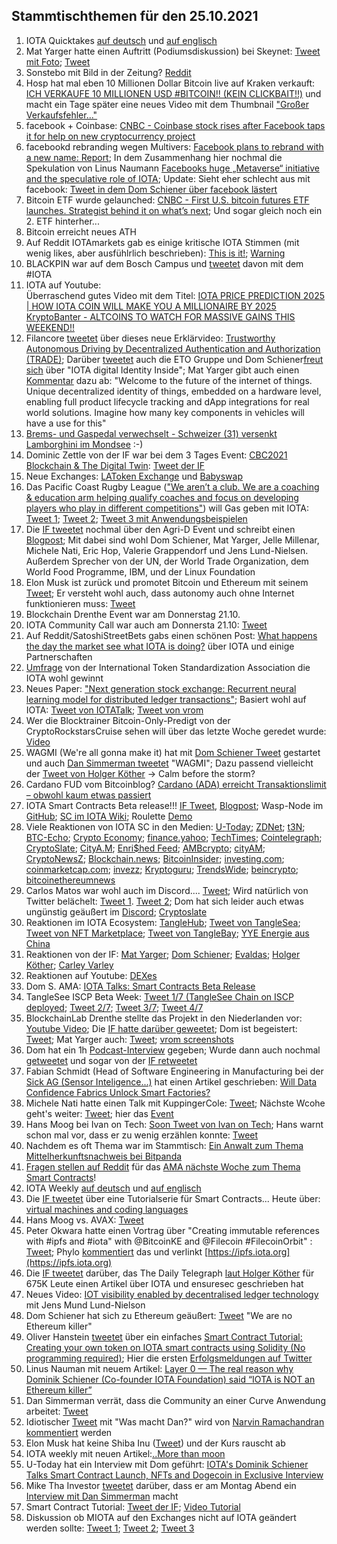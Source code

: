 ## Stammtischthemen für den 25.10.2021

1. IOTA Quicktakes [auf deutsch](https://www.youtube.com/watch?v=ijphaGR5ENo) und [auf englisch](https://www.youtube.com/watch?v=V55yvOPDhVg)
2. Mat Yarger hatte einen Auftritt (Podiumsdiskussion) bei Skeynet: [Tweet mit Foto](https://twitter.com/SkeyNetwork/status/1450161346583089156?s=20); [Tweet](https://twitter.com/Mat_Yarger/status/1450042985392054281?s=20)
3. Sonstebo mit Bild in der Zeitung? [Reddit](https://www.reddit.com/r/Iota/comments/qb8mi7/first_page_stuff_in_norway/?utm_source=ifttt)
4. Hosp hat mal eben 10 Millionen Dollar Bitcoin live auf Kraken verkauft: [ICH VERKAUFE 10 MILLIONEN USD #BITCOIN!! (KEIN CLICKBAIT!!)](https://www.youtube.com/watch?v=aVN_oIhYDVM) und macht ein Tage später eine neues Video mit dem Thumbnail ["Großer Verkaufsfehler..."](https://youtu.be/kmZVSycRxhM)
5. facebook + Coinbase: [CNBC - Coinbase stock rises after Facebook taps it for help on new cryptocurrency project](https://www.cnbc.com/2021/10/19/facebook-taps-coinbase-for-digital-wallet-novi.html)
6. facebookd rebranding wegen Multivers: [Facebook plans to rebrand with a new name: Report](https://www.businesstoday.in/technology/news/story/facebook-plans-to-rebrand-with-a-new-name-report-309862-2021-10-20?utm_source=rssfeed); In dem Zusammenhang hier nochmal die Spekulation von Linus Naumann [Facebooks huge „Metaverse“ initiative and the speculative role of IOTA](https://medium.com/@linus.naumann/facebooks-huge-metaverse-initiative-and-the-speculative-role-of-iota-ffd7fac060c8); Update: Sieht eher schlecht aus mit facebook: [Tweet in dem Dom Schiener über facebook lästert](https://twitter.com/DomSchiener/status/1450789491636150273?t=cJGpVpdwlPgNaqUkzXrAxA&s=19)
7. Bitcoin ETF wurde gelaunched: [CNBC - First U.S. bitcoin futures ETF launches. Strategist behind it on what’s next](https://www.cnbc.com/2021/10/19/first-us-bitcoin-futures-etf-launches-strategist-behind-it-on-whats-next.html); Und sogar gleich noch ein 2. ETF hinterher...
8. Bitcoin erreicht neues ATH 
9. Auf Reddit IOTAmarkets gab es einige kritische IOTA Stimmen (mit wenig likes, aber ausfühlrlich beschrieben): [This is it!](https://www.reddit.com/r/IOTAmarkets/comments/qa90d8/this_is_it/?utm_medium=android_app&utm_source=share); [Warning](https://www.reddit.com/r/IOTAmarkets/comments/qa30ys/warning/?utm_source=share&utm_medium=web2x&context=3)
10. BLACKPIN war auf dem Bosch Campus und [tweetet](https://twitter.com/BLACKPIN_GmbH/status/1450087290777350151?s=20) davon mit dem #IOTA
11. IOTA auf Youtube: <br> Überraschend gutes Video mit dem Titel: [IOTA PRICE PREDICTION 2025 | HOW IOTA COIN WILL MAKE YOU A MILLIONAIRE BY 2025](https://www.youtube.com/watch?v=VsPy3y-MUu8) <br> [KryptoBanter - ALTCOINS TO WATCH FOR MASSIVE GAINS THIS WEEKEND!!](https://youtu.be/uaRuhsAOZUk?t=1712)
12. Filancore [tweetet](https://twitter.com/FilancoreGmbH/status/1450812782392262658?s=20) über dieses neue Erklärvideo: [Trustworthy Autonomous Driving by Decentralized Authentication and Authorization (TRADE)](https://www.youtube.com/watch?v=BVd6s7dM5i8); Darüber [tweetet](https://twitter.com/EtoGruppe/status/1450827252099387397?s=20) auch die ETO Gruppe und Dom Schiener[freut sich](https://twitter.com/DomSchiener/status/1450883997211447299?s=20) über "IOTA digital Identity Inside"; Mat Yarger gibt auch einen [Kommentar](https://twitter.com/Mat_Yarger/status/1450929371770916872?s=20) dazu ab: "Welcome to the future of the internet of things. Unique decentralized identity of things, embedded on a hardware level, enabling full product lifecycle tracking and dApp integrations for real world solutions. Imagine how many key components in vehicles will have a use for this"
13. [Brems- und Gaspedal verwechselt - Schweizer (31) versenkt Lamborghini im Mondsee](https://www.blick.ch/ausland/brems-und-gaspedal-verwechselt-schweizer-31-versenkt-lamborghini-im-mondsee-id16922010.html) :-)
14. Dominic Zettle von der IF war bei dem 3 Tages Event: [CBC2021
Blockchain & The Digital Twin](https://www.constructionblockchain.org/conference): [Tweet der IF](https://twitter.com/CBC_UCL/status/1450826809029890054?t=cs1C1XgKGQE19Xejb3uvCg&s=19)
15. Neue Exchanges: [LAToken Exchange](https://twitter.com/latokens/status/1450941688113877003?s=20) und [Babyswap](https://twitter.com/babyswap_bsc/status/1450826134866759687?t=4ZjwamYzre4pACI-iTWPvw&s=19)
16. Das Pacific Coast Rugby League (["We aren’t a club.  We are a coaching & education arm helping qualify coaches and focus on developing players who play in different competitions"](https://twitter.com/PacificCoastRL/status/1451052262172676103?s=20)) will Gas geben mit IOTA: [Tweet 1](https://twitter.com/PacificCoastRL/status/1450916548818837506?t=Mm-hpNxSmOBQ1RdHIqZS-A&s=19); [Tweet 2](https://twitter.com/PacificCoastRL/status/1450946471411412995?s=20); [Tweet 3 mit Anwendungsbeispielen](https://twitter.com/PacificCoastRL/status/1451019180908560386?s=20)
17. Die [IF tweetet](https://twitter.com/iota/status/1450795882048331779?s=20) nochmal über den Agri-D Event und schreibt einen [Blogpost](https://blog.iota.org/the-iota-foundation-at-the-agri-d-convention-and-food-hack/); Mit dabei sind wohl Dom Schiener, Mat Yarger, Jelle Millenar, Michele Nati, Eric Hop, Valerie Grappendorf und Jens Lund-Nielsen. Außerdem Sprecher von der UN, der World Trade Organization, dem World Food Programme, IBM, und der Linux Foundation
18. Elon Musk ist zurück und promotet Bitcoin und Ethereum mit seinem [Tweet](https://twitter.com/elonmusk/status/1451015695106560000?s=20); Er versteht wohl auch, dass autonomy auch ohne Internet funktionieren muss: [Tweet](https://twitter.com/elonmusk/status/1449834876404908035?s=20)
19. Blockchain Drenthe Event war am Donnerstag 21.10.
20. IOTA Community Call war auch am Donnersta 21.10: [Tweet](https://twitter.com/gregmart/status/1450814709855232000?s=20)
21. Auf Reddit/SatoshiStreetBets gabs einen schönen Post: [What happens the day the market see what IOTA is doing?](https://www.reddit.com/r/SatoshiStreetBets/comments/qcbxxt/what_happens_the_day_the_market_see_what_iota_is/?utm_medium=android_app&utm_source=share) über IOTA und einige Partnerschaften
22. [Umfrage](https://twitter.com/itsa_global/status/1450747463388762116?s=20) von der International Token Standardization Association die IOTA wohl gewinnt
23. Neues Paper: ["Next generation stock exchange: Recurrent neural learning model for distributed ledger transactions"](https://www.sciencedirect.com/science/article/abs/pii/S1389128621001183); Basiert wohl auf IOTA: [Tweet von IOTATalk](https://twitter.com/Iota_Talk_/status/1450714467801649152?s=20); [Tweet von vrom](https://twitter.com/Vrom14286662/status/1450726670558801923?s=20)
24. Wer die Blocktrainer Bitcoin-Only-Predigt von der CryptoRockstarsCruise sehen will über das letzte Woche geredet wurde: [Video](https://twitter.com/RomanReher/status/1450795842407895048)
25. WAGMI (We're all gonna make it) hat mit [Dom Schiener Tweet](https://twitter.com/DomSchiener/status/1449318309611061251?s=20) gestartet und auch [Dan Simmerman tweetet](https://twitter.com/DomSchiener/status/1449318309611061251?s=20) "WAGMI"; Dazu passend vielleicht der [Tweet von Holger Köther](https://twitter.com/HolgerKoether/status/1450917865138360328?s=20) -> Calm before the storm?
26. Cardano FUD vom Bitcoinblog? [Cardano (ADA) erreicht Transaktionslimit – obwohl kaum etwas passiert](https://bitcoinblog.de/2021/10/20/cardano-ada-erreicht-transaktionslimit-obwohl-kaum-etwas-passiert/)
27. IOTA Smart Contracts Beta release!!! [IF Tweet](https://twitter.com/iota/status/1451171969760641025?s=20), [Blogpost](https://blog.iota.org/iota-smart-contracts-beta-release/); Wasp-Node im [GitHub](https://github.com/iotaledger/wasp/tree/develop/contracts/rust/fairroulette); [SC im IOTA Wiki](https://wiki.iota.org/wasp/guide/schema/schema); Roulette [Demo](https://demo.sc.iota.org/demo)
28. Viele Reaktionen von IOTA SC in den Medien: [U-Today](https://u.today/iotas-dominik-schiener-talks-smart-contract-launch-nfts-and-dogecoin-in-exclusive); [ZDNet](https://www.zdnet.com/article/iota-is-bringing-smart-contracts-with-zero-fees-ethereum-interoperability-and-compatibility-for-next-generation-distributed-applications/?utm_source=dlvr.it&utm_medium=twitter#ftag=RSSbaffb68); [t3N](https://t3n.de/news/iota-veroeffentlicht-betaversion-1419271/); [BTC-Echo](https://www.btc-echo.de/news/iota-lanciert-smart-contract-betaversion-ethereum-unter-zugzwang-128068/); [Crypto Economy](https://crypto-economy.com/iota-foundation-announces-the-beta-release-of-iota-smart-contracts/); [finance.yahoo](https://finance.yahoo.com/news/iota-launch-groundbreaking-smart-contracts-135417803.html?soc_src=social-sh&soc_trk=tw&tsrc=twtr); [TechTimes](https://www.techtimes.com/articles/266946/20211021/iota-to-bring-zero-fees-smart-contracts-beta-version-finally-released.htm); [Cointelegraph](https://cointelegraph.com/news/iota-launches-beta-smart-contracts-to-foster-interoperability); [CryptoSlate](https://cryptoslate.com/iota-smart-contracts-beta-launches-with-zero-fees-interoperability-and-evm-compatibility/); [CityA.M](https://www.cityam.com/iota-unveils-smart-contracts/?utm_source=dlvr.it&utm_medium=twitter); [Enri$hed Feed](https://t.co/59AVjcO4Bl?amp=1); [AMBcrypto](https://ambcrypto.com/iota-launches-beta-smart-contracts-argues-its-not-an-ethereum-killer/); [cityAM](https://www.cityam.com/iota-unveils-smart-contracts/?utm_source=dlvr.it&utm_medium=twitter); [CryptoNewsZ](https://www.cryptonewsz.com/iota-releases-smart-contracts-beta-on-2-0-devnet/); [Blockchain.news](https://blockchain.news/news/iota-floats-smart-contracts-beta-zero-execution-fee); [BitcoinInsider](https://www.bitcoininsider.org/article/131443/iota-smart-contracts-beta-launches-zero-fees-interoperability-and-evm-compatibility); [investing.com](https://www.investing.com/news/cryptocurrency-news/finally-a-feeless-network-iota-launches-beta-of-nextgen-smart-contracts-2651241); [coinmarketcap.com](https://coinmarketcap.com/headlines/news/iota-smart-contracts-beta-launches-with-zero-fees-interoperability-and-evm-compatibility/); [invezz](https://invezz.com/news/2021/10/22/iota-launches-beta-smart-contracts-with-zero-fees/); [Kryptoguru](https://krypto-guru.de/news/iota-veroeffentlicht-beta-version-von-smart-contracts/); [TrendsWide](https://t.co/vYQXav9pwA?amp=1); [beincrypto](https://es.beincrypto.com/iota-anuncia-lanzamiento-smart-contracts-compatibles-evm/); [bitcoinethereumnews](https://bitcoinethereumnews.com/technology/iota-floats-smart-contracts-beta-with-zero-execution-fee/) 
29. Carlos Matos war wohl auch im Discord.... [Tweet](https://twitter.com/GermanyIota/status/1451290613844951050?s=20); Wird natürlich von Twitter belächelt: [Tweet 1](https://twitter.com/rohmeo_de/status/1451428505464578057?s=20). [Tweet 2](https://twitter.com/ercwl/status/1451607074031427587?s=20); Dom hat sich leider auch etwas ungünstig geäußert im [Discord](https://discord.com/channels/397872799483428865/397872799483428867/900840477966876683); [Cryptoslate](https://cryptoslate.com/iota-smart-contracts-beta-launches-with-zero-fees-interoperability-and-evm-compatibility/)
30. Reaktionen im IOTA Ecosystem: [TangleHub](https://twitter.com/Tanglehub_eu/status/1451242013827948547?s=20); [Tweet von TangleSea](https://twitter.com/TangleSeaDeFi/status/1451173894279376901?s=20); [Tweet von NFT Marketplace](https://twitter.com/NFTIOTA/status/1451471471914766356?s=20); [Tweet von TangleBay](https://twitter.com/TANGLEBAY/status/1451493880675831833?s=20); [YYE Energie aus China](https://twitter.com/YYE_Energy/status/1451413712435220482?s=20)
31. Reaktionen von der IF: [Mat Yarger](https://twitter.com/Mat_Yarger/status/1451356120463806498?s=20); [Dom Schiener](https://twitter.com/DomSchiener/status/1451476935746506773?s=20); [Evaldas](https://twitter.com/lunfardo314/status/1451172715445030914?s=20); [Holger Köther](https://twitter.com/HolgerKoether/status/1451195816538902540?s=20); [Carley Varley](https://twitter.com/c_varley/status/1451214515828404230?s=20)
32. Reaktionen auf Youtube: [DEXes](https://www.youtube.com/watch?v=fLnWg9p8RX4)
33. Dom S. AMA: [IOTA Talks: Smart Contracts Beta Release](https://www.youtube.com/watch?v=ieX_y-Yae_k)
34. TangleSee ISCP Beta Week: [Tweet 1/7 (TangleSee Chain on ISCP deployed](https://twitter.com/TangleSeaDeFi/status/1451488511509471241?s=20); [Tweet 2/7](https://twitter.com/TangleSeaDeFi/status/1451173894279376901?s=20); [Tweet 3/7](https://twitter.com/TangleSeaDeFi/status/1452213281595158528?t=zj9gbAVrI7rNsh8C_bTYmQ&s=19); [Tweet 4/7](https://twitter.com/TangleSeaDeFi/status/1452575671809626117?s=20)
35. BlockchainLab Drenthe stellte das Projekt in den Niederlanden vor: [Youtube Video](https://www.youtube.com/watch?v=_84gabN9cn0); Die [IF hatte darüber geweetet](https://twitter.com/iota/status/1451141405716492288?s=20); Dom ist begeistert: [Tweet](https://twitter.com/DomSchiener/status/1451168856966320137?s=20); Mat Yarger auch: [Tweet](https://twitter.com/Mat_Yarger/status/1451364352859074566?s=20); [vrom screenshots](https://twitter.com/Vrom14286662/status/1451454584593997825?s=20)
36. Dom hat ein 1h [Podcast-Interview](https://pod.co/orchestrate-all-the-things-podcast-connecting-the-dots-with-george-anadiotis/iota-is-bringing-smart-contracts-with-zero-fees-ethereum-interoperability-and-compatibility-for-next-generation-distributed-applications-featuring-iota-foundation-co-founder-and-ceo-dominik-schiener) gegeben; Wurde dann auch nochmal [getweetet](https://twitter.com/linked_do/status/1451209913921851392?s=20) und sogar von der [IF retweetet](https://twitter.com/iota/status/1452572648047882247?s=20)
37. Fabian Schmidt (Head of Software Engineering in Manufacturing bei der [Sick AG (Sensor Inteligence...)](https://www.sick.com/de/en/) hat einen Artikel geschrieben: [Will Data Confidence Fabrics Unlock Smart Factories?](https://homo-digitalis.net/will-data-confidence-fabrics-unlock-smart-factories/)
38. Michele Nati hatte einen Talk mit KuppingerCole: [Tweet](https://twitter.com/michelenati/status/1451243856821899271?s=20); Nächste Wcohe geht's weiter: [Tweet](https://twitter.com/michelenati/status/1451244515939995657?s=20); hier das [Event](https://www.kuppingercole.com/events/2021/10/securing-industry-4-0#agenda_begin)
39. Hans Moog bei Ivan on Tech: [Soon Tweet von Ivan on Tech](https://twitter.com/IvanOnTech/status/1451500200367898627?s=20); Hans warnt schon mal vor, dass er zu wenig erzählen konnte: [Tweet](https://twitter.com/hus_qy/status/1451220640195829763?s=20)
40. Nachdem es oft Thema war im Stammtisch: [Ein Anwalt zum Thema Mittelherkunftsnachweis bei Bitpanda](https://www.anwalt.de/rechtstipps/mittelherkunftsnachweis-von-bitpanda-gefordert-was-tun-189162.html)
41. [Fragen stellen auf Reddit](https://www.reddit.com/r/Iota/comments/qdby2r/ama_with_dominik_schiener_and_the_smart_contracts/) für das [AMA nächste Woche zum Thema Smart Contracts](https://www.youtube.com/watch?v=fJDNWWfBvTI)!
42. IOTA Weekly [auf deutsch](https://www.youtube.com/watch?v=U2ZPSoyU7sI) und [auf englisch](https://www.youtube.com/watch?v=SOzLwim0SrA)
43. Die [IF tweetet](https://twitter.com/iota/status/1451564150191177756?s=20) über eine Tutorialserie für Smart Contracts... Heute über: [virtual machines and coding languages](https://wiki.iota.org/learn/future/smart-contracts/smart-contracts-VM-and-languages)
44. Hans Moog vs. AVAX: [Tweet](https://twitter.com/hus_qy/status/1451329957343473667?s=20)
45. Peter Okwara hatte einen Vortrag über "Creating immutable references with #ipfs and #iota" with @BitcoinKE and @Filecoin #FilecoinOrbit" : [Tweet](https://twitter.com/PeterOkwara/status/1451853831470526464?s=20); Phylo [kommentiert](https://twitter.com/Phylo79288735/status/1451868126526664711?s=20) das und verlinkt [https://ipfs.iota.org](https://ipfs.iota.org)
46. Die [IF tweetet](https://twitter.com/iota/status/1451843979847348226?s=20) darüber, das The Daily Telegraph [laut Holger Köther](https://twitter.com/HolgerKoether/status/1451859565184753671?s=20) für 675K Leute einen Artikel über IOTA und ensuresec geschrieben hat
47. Neues Video: [IOT visibility enabled by decentralised ledger technology](https://www.youtube.com/watch?v=fb4Cef_znjo) mit Jens Mund Lund-Nielson
48. Dom Schiener hat sich zu Ethereum geäußert: [Tweet](https://twitter.com/DomSchiener/status/1451609249969328132?s=20) "We are no Ethereum killer"
49. Oliver Hanstein [tweetet](https://twitter.com/IOTAservices/status/1451853948575535105?t=Dcw3x-QNQqfvI7610Wkdag&s=08) über ein einfaches [Smart Contract Tutorial: Creating your own token on IOTA smart contracts using Solidity (No programming required)](https://iotaguide.notion.site/Creating-your-own-token-on-IOTA-smart-contracts-using-Solidity-No-programming-required-d61aeff320324f2a9cb76c620aa0ace4); Hier die ersten [Erfolgsmeldungen auf Twitter](https://twitter.com/bohl_oliver/status/1452030673901002753?s=20)
50. Linus Nauman mit neuem Artikel: [Layer 0 — The real reason why Dominik Schiener (Co-founder IOTA Foundation) said “IOTA is NOT an Ethereum killer”](https://medium.com/@linus.naumann/layer-0-the-real-reason-why-dominik-schiener-co-founder-iota-foundation-said-iota-is-not-an-61109cc038f4) 
51. Dan Simmerman verrät, dass die Community an einer Curve Anwendung arbeitet: [Tweet](https://twitter.com/DanSimerman/status/1452313483001974794?t=9AyL48e9Qirm3w-PjSjNBQ&s=19) 
52. Idiotischer [Tweet](https://twitter.com/IOTAFanClub/status/1452205428675424259?t=QvCR_hMjjIXxfh7Me-wdOw&s=19) mit "Was macht Dan?" wird von [Narvin Ramachandran kommentiert](https://twitter.com/navinram999/status/1452306917959901198?t=IICa_d8YrphgEUVI3-Cbgg&s=19) werden
53. Elon Musk hat keine Shiba Inu ([Tweet](https://twitter.com/elonmusk/status/1452334458066149377?t=nrVPQMK8ay1FmDGHjhnL3g&s=19)) und der Kurs rauscht ab
54. IOTA weekly mit neuen Artikel:[..More than moon](https://medium.com/@IotaWeekly/crypto-currencies-more-than-moon-90c16ff1a947) 
55. U-Today hat ein Interview mit Dom geführt: [IOTA's Dominik Schiener Talks Smart Contract Launch, NFTs and Dogecoin in Exclusive Interview](https://u.today/iotas-dominik-schiener-talks-smart-contract-launch-nfts-and-dogecoin-in-exclusive)
56. Mike Tha Investor [tweetet](https://twitter.com/MikeThaInvestor/status/1452313103941652483?s=20) darüber, dass er am Montag Abend ein [Interview mit Dan Simmerman](https://www.youtube.com/watch?v=1xrIbwYFWBE) macht
57. Smart Contract Tutorial: [Tweet der IF](https://twitter.com/iota/status/1452605969326911492?s=20); [Video Tutorial](https://twitter.com/iota/status/1452605969326911492?s=20)
58. Diskussion ob MIOTA auf den Exchanges nicht auf IOTA geändert werden sollte: [Tweet 1](https://twitter.com/SenfdaTzu/status/1454757809460072448?t=swWlbiet63iDJgfr_-CwxQ&s=19); [Tweet 2](https://twitter.com/Vrom14286662/status/1454828957312983042?t=vliWcIPgFF6Bc02v27z-9A&s=19); [Tweet 3](https://twitter.com/c4chaos/status/1454824048798535681?t=m7a3DRGHLaDXkSCI-KYnbw&s=19)

